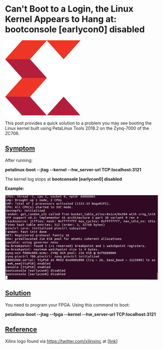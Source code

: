 # Can't Boot to a Login, the Linux Kernel Appears to Hang at: bootconsole [earlycon0] disabled

![xilinx_logo_1](xilinx_logo_1.png)

This post provides a quick solution to a problem you may see booting the Linux kernel built using PetaLinux Tools 2018.2 on the Zynq-7000 of the ZC706.

## <u><span>Symptom</span></u>

After running:

**petalinux-boot --jtag --kernel --hw\_server-url TCP:localhost:3121**

The kernel log stops at **bootconsole \[earlycon0\] disabled**

**Example:**

![bootconsole_disabled_2](bootconsole_disabled_2.png)

## <u><span>Solution</span></u>

You need to program your FPGA. Using this command to boot:

**petalinux-boot --jtag --fpga --kernel --hw\_server-url TCP:localhost:3121**

## <u><span>Reference</span></u>

Xilinx logo found via [<u><span>https://twitter.com/xilinxinc</span></u>](https://twitter.com/xilinxinc) at \[[<u><span>link</span></u>](https://pbs.twimg.com/profile_images/535545777020338176/pEWdIYq__400x400.png)\]